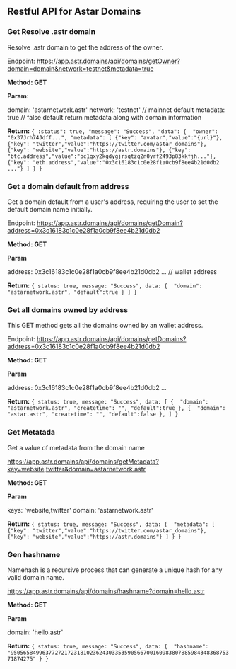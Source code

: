 ## Restful API for Astar Domains

### Get Resolve .astr domain
Resolve .astr domain to get the address of the owner.

Endpoint: https://app.astr.domains/api/domains/getOwner?domain=domain&network=testnet&metadata=true

**Method: GET**

**Param:**

domain: 'astarnetwork.astr'
network: 'testnet' // mainnet default
metadata: true // false default return metadata along with domain information

**Return:** 
``
{
    :status": true,
    "message": "Success",
    "data": { 
        "owner": "0x37Jrh74Jdff...",
        "metadata": [
            {"key": "avatar","value":"{url}"},
            {"key": "twitter","value":"https://twitter.com/astar_domains"},
            {"key": "website","value":"https://astr.domains"},
            {"key": "btc.address","value":"bc1qxy2kgdygjrsqtzq2n0yrf2493p83kkfjh..."},
            {"key": "eth.address","value":"0x3c16183c1c0e28f1a0cb9f8ee4b21d0db2 ..."}
        ]
    }
}
``
### Get a domain default from address
Get a domain default from a user's address, requiring the user to set the default domain name initially.

Endpoint: https://app.astr.domains/api/domains/getDomain?address=0x3c16183c1c0e28f1a0cb9f8ee4b21d0db2

**Method: GET**

**Param**

address: 0x3c16183c1c0e28f1a0cb9f8ee4b21d0db2 ... // wallet address

**Return:** 
``
{
    status: true,
    message: "Success",
    data:
        { 
            "domain": "astarnetwork.astr",
            "default":true
        }
    ]
}
``

### Get all domains owned by address
This GET method gets all the domains owned by an wallet address.

Endpoint: https://app.astr.domains/api/domains/getDomains?address=0x3c16183c1c0e28f1a0cb9f8ee4b21d0db2

**Method: GET**

**Param**

address: 0x3c16183c1c0e28f1a0cb9f8ee4b21d0db2 ...

**Return:** 
``
{
    status: true,
    message: "Success",
    data: [
        { 
            "domain": "astarnetwork.astr",
            "createtime": "",
            "default":true
        },
        { 
            "domain": "astar.astr",
            "createtime": "",
            "default":false
        },
    ]
}
``


### Get Metatada
Get a value of metadata from the domain name

https://app.astr.domains/api/domains/getMetadata?key=website,twitter&domain=astarnetwork.astr

**Method: GET**

**Param**

keys: 'website,twitter'
domain: 'astarnetwork.astr'

**Return:** 
``
{
    status: true,
    message: "Success",
    data:
        { 
            "metadata": [
                {"key": "twitter","value":"https://twitter.com/astar_domains"},
                {"key": "website","value":"https://astr.domains"}
            ]
        }
}
``

### Gen hashname
Namehash is a recursive process that can generate a unique hash for any valid domain name.

https://app.astr.domains/api/domains/hashname?domain=hello.astr

**Method: GET**

**Param**

domain: 'hello.astr'

**Return:** 
``
{
    status: true,
    message: "Success",
    data:
        { 
            "hashname": "95056584996377272172318102362430335359056670016098380788598434836875371874275"
        }
}
``


